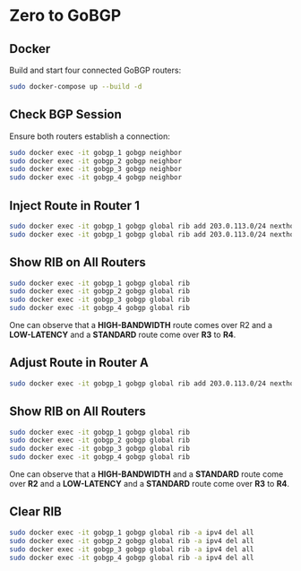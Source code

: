 # Zero to GoBGP

## Docker

Build and start four connected GoBGP routers:

```bash
sudo docker-compose up --build -d
```

## Check BGP Session

Ensure both routers establish a connection:

```bash
sudo docker exec -it gobgp_1 gobgp neighbor
sudo docker exec -it gobgp_2 gobgp neighbor
sudo docker exec -it gobgp_3 gobgp neighbor
sudo docker exec -it gobgp_4 gobgp neighbor
```

## Inject Route in Router 1

```bash
sudo docker exec -it gobgp_1 gobgp global rib add 203.0.113.0/24 nexthop 10.0.0.254 identifier 1
sudo docker exec -it gobgp_1 gobgp global rib add 203.0.113.0/24 nexthop 10.0.0.254 aspath 64000 community 64000:100
```

## Show RIB on All Routers

```bash
sudo docker exec -it gobgp_1 gobgp global rib
sudo docker exec -it gobgp_2 gobgp global rib
sudo docker exec -it gobgp_3 gobgp global rib
sudo docker exec -it gobgp_4 gobgp global rib
```


One can observe that a **HIGH-BANDWIDTH** route comes over R2 and a **LOW-LATENCY** and a **STANDARD** route come over **R3** to **R4**.

## Adjust Route in Router A

```bash
sudo docker exec -it gobgp_1 gobgp global rib add 203.0.113.0/24 nexthop 10.0.0.254 aspath 64500 community 64500:200 identifier 1
```

## Show RIB on All Routers

```bash
sudo docker exec -it gobgp_1 gobgp global rib
sudo docker exec -it gobgp_2 gobgp global rib
sudo docker exec -it gobgp_3 gobgp global rib
sudo docker exec -it gobgp_4 gobgp global rib
```

One can observe that a **HIGH-BANDWIDTH** and a **STANDARD** route come over **R2** and a **LOW-LATENCY** and a **STANDARD** route come over **R3** to **R4**.

## Clear RIB

```bash
sudo docker exec -it gobgp_1 gobgp global rib -a ipv4 del all
sudo docker exec -it gobgp_2 gobgp global rib -a ipv4 del all
sudo docker exec -it gobgp_3 gobgp global rib -a ipv4 del all
sudo docker exec -it gobgp_4 gobgp global rib -a ipv4 del all
```
